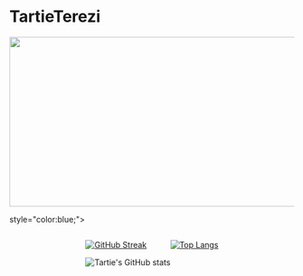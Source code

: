 # TartieTerezi
 

<a href="https://github.com/devxb/gitanimals">
<img
  src="https://render.gitanimals.org/farms/TartieTerezi"
  width="1000"
  height="300"
/>
</a>
  

style="color:blue;">

<div style="display: flex;
	flex-direction: row;
	flex-wrap: wrap;
	justify-content: center;
	align-items: stretch;
	align-content: stretch;">
<div>

[![GitHub Streak](https://streak-stats.demolab.com?user=TartieTerezi&border_radius=4.2&locale=fr)](https://git.io/streak-stats)

![Tartie's GitHub stats](https://github-readme-stats.vercel.app/api?username=TartieTerezi&show_icons=true&theme=solarized-light)
</div>

[![Top Langs](https://github-readme-stats.vercel.app/api/top-langs/?username=TartieTerezi&theme=solarized-light)](https://github.com/anuraghazra/github-readme-stats)
</div>